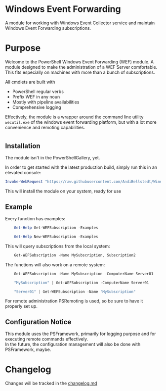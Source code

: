 Windows Event Forwarding
====================

A module for working with Windows Event Collector service and maintain Windows Event Forwarding subscriptions.

# Purpose

Welcome to the PowerShell Windows Event Forwarding (WEF) module. A module designed to make the administration of a WEF Server comfortable. This fits especially on machines with more than a bunch of subscriptions.

All cmdlets are built with
- PowerShell regular verbs
- Prefix WEF in any noun
- Mostly with pipeline availabilities
- Comprehensive logging


Effectively, the module is a wrapper around the command line utility ```wecutil.exe``` of the windows event forwarding platform, but with a lot more convenience and remoting capabilities.

#
## Installation
The module isn't in the PowerShellGallery, yet.

In order to get started with the latest production build, simply run this in an elevated console:
 ```powershell
 Invoke-WebRequest "https://raw.githubusercontent.com/AndiBellstedt/WindowsEventForwarding/master/install.ps1" -UseBasicParsing | Invoke-Expression
 ```
 This will install the module on your system, ready for use

## Example
Every function has examples:
```powershell
    Get-Help Get-WEFSubscription -Examples

    Get-Help New-WEFSubscription -Examples
```
This will query subscriptions from the local system:
```powershell
    Get-WEFSubscription -Name MySubscription, Subscription2
```
The functions will also work on a remote system:
```powershell
    Get-WEFSubscription -Name MySubscription -ComputerName Server01

    "MySubscription" | Get-WEFSubscription -ComputerName Server01

    "Server01" | Get-WEFSubscription -Name "MySubscription"
```
For remote administration PSRemoting is used, so be sure to have it properly set up.

## Configuration Notice

This module uses the PSFramework, primarily for logging purpose and for executing remote commands effectively.\
In the future, the configuration management will also be done with PSFramework, maybe.


# Changelog

Changes will be tracked in the [changelog.md](changelog.md)
